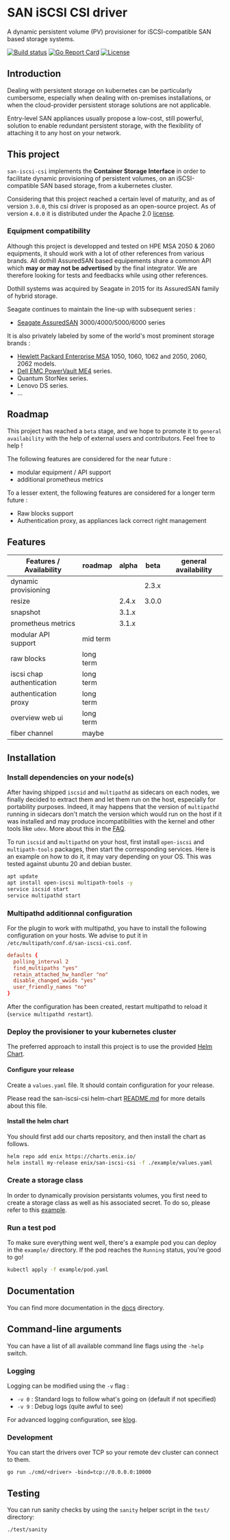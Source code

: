 # SAN iSCSI CSI driver

A dynamic persistent volume (PV) provisioner for iSCSI-compatible SAN based storage systems.

[![Build status](https://gitlab.com/enix.io/san-iscsi-csi/badges/main/pipeline.svg)](https://gitlab.com/enix.io/san-iscsi-csi/-/pipelines)
[![Go Report Card](https://goreportcard.com/badge/github.com/enix/san-iscsi-csi)](https://goreportcard.com/report/github.com/enix/san-iscsi-csi)
[![License](https://img.shields.io/badge/License-Apache%202.0-blue.svg)](https://www.apache.org/licenses/LICENSE-2.0)

## Introduction

Dealing with persistent storage on kubernetes can be particularly cumbersome, especially when dealing with on-premises installations, or when the cloud-provider persistent storage solutions are not applicable.

Entry-level SAN appliances usually propose a low-cost, still powerful, solution to enable redundant persistent storage, with the flexibility of attaching it to any host on your network.

## This project

`san-iscsi-csi` implements the **Container Storage Interface** in order to facilitate dynamic provisioning of persistent volumes, on an iSCSI-compatible SAN based storage, from a kubernetes cluster.

Considering that this project reached a certain level of maturity, and as of version `3.0.0`, this csi driver is proposed as an open-source project.
As of version `4.0.0` it is distributed under the Apache 2.0 [license](./LICENSE).

### Equipment compatibility

Although this project is developped and tested on HPE MSA 2050 & 2060 equipments, it should work with a lot of other references from various brands.
All dothill AssuredSAN based equipements share a common API which **may or may not be advertised** by the final integrator.
We are therefore looking for tests and feedbacks while using other references.

Dothill systems was acquired by Seagate in 2015 for its AssuredSAN family of hybrid storage.

Seagate continues to maintain the line-up with subsequent series :
- [Seagate AssuredSAN](https://www.seagate.com/fr/fr/support/dothill-san/assuredsan-pro-5000-series/) 3000/4000/5000/6000 series

It is also privately labeled by some of the world's most prominent storage brands :
- [Hewlett Packard Enterprise MSA](https://www.hpe.com/fr/fr/storage/msa-shared-storage.html) 1050, 1060, 1062 and 2050, 2060, 2062 models.
- [Dell EMC PowerVault ME4](https://www.dell.com/en-us/work/shop/productdetailstxn/powervault-me4-series) series.
- Quantum StorNex series.
- Lenovo DS series.
- ...

## Roadmap

This project has reached a `beta` stage, and we hope to promote it to `general availability` with the help of external users and contributors. Feel free to help !

The following features are considered for the near future :
- modular equipment / API support
- additional prometheus metrics

To a lesser extent, the following features are considered for a longer term future :
- Raw blocks support
- Authentication proxy, as appliances lack correct right management

## Features

| Features / Availability   |  roadmap  | alpha | beta  | general availability |
|---------------------------|-----------|-------|-------|----------------------|
| dynamic provisioning      |           |       | 2.3.x |                      |
| resize                    |           | 2.4.x | 3.0.0 |                      |
| snapshot                  |           | 3.1.x |       |                      |
| prometheus metrics        |           | 3.1.x |       |                      |
| modular API support       | mid term  |       |       |                      |
| raw blocks                | long term |       |       |                      |
| iscsi chap authentication | long term |       |       |                      |
| authentication proxy      | long term |       |       |                      |
| overview web ui           | long term |       |       |                      |
| fiber channel             | maybe     |       |       |                      |

## Installation

### Install dependencies on your node(s)

After having shipped `iscsid` and `multipathd` as sidecars on each nodes, we finally decided to extract them and let them run on the host, especially for portability purposes. Indeed, it may happens that the version of `multipathd` running in sidecars don't match the version which would run on the host if it was installed and may produce incompatibilities with the kernel and other tools like `udev`. More about this in the [FAQ](./docs/troubleshooting.md#multipathd-segfault-or-a-volume-got-corrupted).

To run `iscsid` and `multipathd` on your host, first install `open-iscsi` and `multipath-tools` packages, then start the corresponding services. Here is an example on how to do it, it may vary depending on your OS. This was tested against ubuntu 20 and debian buster.

```bash
apt update
apt install open-iscsi multipath-tools -y
service iscsid start
service multipathd start
```

### Multipathd additionnal configuration

For the plugin to work with multipathd, you have to install the following configuration on your hosts. We advise to put it in `/etc/multipath/conf.d/san-iscsi-csi.conf`.

```conf
defaults {
  polling_interval 2
  find_multipaths "yes"
  retain_attached_hw_handler "no"
  disable_changed_wwids "yes"
  user_friendly_names "no"
}
```

After the configuration has been created, restart multipathd to reload it (`service multipathd restart`).

### Deploy the provisioner to your kubernetes cluster

The preferred approach to install this project is to use the provided [Helm Chart](https://artifacthub.io/packages/helm/enix/san-iscsi-csi).

#### Configure your release

Create a `values.yaml` file. It should contain configuration for your release.

Please read the san-iscsi-csi helm-chart [README.md](https://github.com/enix/helm-charts/blob/master/charts/san-iscsi-csi/README.md#values) for more details about this file.

#### Install the helm chart

You should first add our charts repository, and then install the chart as follows.

```sh
helm repo add enix https://charts.enix.io/
helm install my-release enix/san-iscsi-csi -f ./example/values.yaml
```

### Create a storage class

In order to dynamically provision persistants volumes, you first need to create a storage class as well as his associated secret. To do so, please refer to this [example](./example/storage-class.yaml).

### Run a test pod

To make sure everything went well, there's a example pod you can deploy in the `example/` directory. If the pod reaches the `Running` status, you're good to go!

```sh
kubectl apply -f example/pod.yaml
```

## Documentation

You can find more documentation in the [docs](./docs) directory.

## Command-line arguments

You can have a list of all available command line flags using the `-help` switch.

### Logging

Logging can be modified using the `-v` flag :

- `-v 0` : Standard logs to follow what's going on (default if not specified)
- `-v 9` : Debug logs (quite awful to see)

For advanced logging configuration, see [klog](https://github.com/kubernetes/klog).

### Development

You can start the drivers over TCP so your remote dev cluster can connect to them.

```
go run ./cmd/<driver> -bind=tcp://0.0.0.0:10000
```

## Testing

You can run sanity checks by using the `sanity` helper script in the `test/` directory:

```
./test/sanity
```
